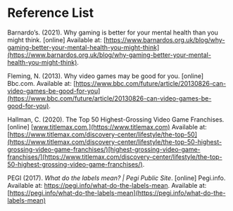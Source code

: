# Reference List

Barnardo’s. (2021). Why gaming is better for your mental health than you might think. \[online] Available at: [https://www.barnardos.org.uk/blog/why-gaming-better-your-mental-health-you-might-think](https://www.barnardos.org.uk/blog/why-gaming-better-your-mental-health-you-might-think).

Fleming, N. (2013). Why video games may be good for you. \[online] Bbc.com. Available at: [https://www.bbc.com/future/article/20130826-can-video-games-be-good-for-you](https://www.bbc.com/future/article/20130826-can-video-games-be-good-for-you).

Hallman, C. (2020). The Top 50 Highest-Grossing Video Game Franchises. \[online] [www.titlemax.com.](https://www.titlemax.com) Available at: [https://www.titlemax.com/discovery-center/lifestyle/the-top-50](https://www.titlemax.com/discovery-center/lifestyle/the-top-50-highest-grossing-video-game-franchises/)[highest-grossing-video-game-franchises/](https://www.titlemax.com/discovery-center/lifestyle/the-top-50-highest-grossing-video-game-franchises/).

PEGI (2017). _What do the labels mean? | Pegi Public Site_. \[online] Pegi.info. Available at: https://pegi.info/what-do-the-labels-mean. Available at: [https://pegi.info/what-do-the-labels-mean](https://pegi.info/what-do-the-labels-mean)
